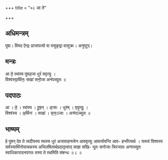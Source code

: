 +++
title = "०८ आ ते"

+++
## अधिमन्त्रम्
पूषा। विमद ऐन्द्रः प्राजापत्यो वा वसुकृद्वा वासुक्रः। अनुष्टुप्।

## मन्त्रः
आ ते॒ रथ॑स्य पूषन्न॒जा धुरं॑ ववृत्युः ।  
विश्व॑स्या॒र्थिनः॒ सखा॑ सनो॒जा अन॑पच्युतः ॥

## पदपाठः
आ । ते॒ । रथ॑स्य । पू॒ष॒न् । अ॒जाः । धुर॑म् । व॒वृ॒त्युः॒ ।  
विश्व॑स्य । अ॒र्थिनः॑ । सखा॑ । स॒नः॒ऽजाः । अन॑पऽच्युतः ॥

## भाष्यम्
हे पूषन् देव ते त्वदीयस्य रथस्य धुरं अजावाहनत्वेन आववृत्युः आवर्त्ययन्ति आव- हन्तीत्यर्थः । यस्त्वं विश्वस्य सर्वस्यार्थिनोयाचकस्य अभिलषितार्थप्रदातृत्वात् सखा सखि- भूतः सनोजाः चिरजातः अनपच्युतः स्वाधिकारादनपगतः तस्य ते रथमिति संबन्धः ॥ ८ ॥